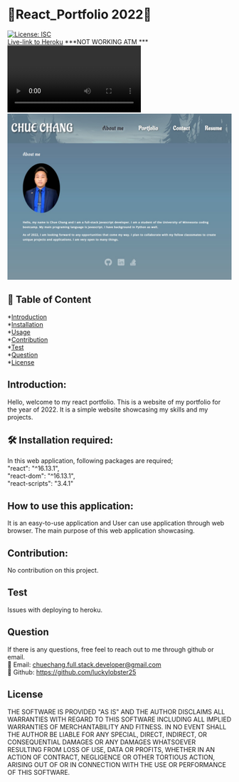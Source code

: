 # 💎React_Portfolio 2022💎
[![License: ISC](https://img.shields.io/badge/License-ISC-blue.svg)](https://opensource.org/licenses/ISC)   
[Live-link to Heroku](https://glacial-lowlands-57338.herokuapp.com/) ***NOT WORKING ATM ***  
![Link to video](src/assets/profile/REACT_portfolio.mp4)
![Screenshot of Web Application](src/assets/profile/overview.jpg)
## 📝 Table of Content
*[Introduction](#introduction)  
*[Installation](#installation)  
*[Usage](#usage)  
*[Contribution](#contribution)  
*[Test](#test)  
*[Question](#question)  
*[License](#license)  
## Introduction: 
Hello, welcome to my react portfolio. This is a website of my portfolio for the year of 2022. It is a simple website showcasing my skills and my projects.   
## 🛠️ Installation required:
In this web application, following packages are required;   
    "react": "^16.13.1",  
    "react-dom": "^16.13.1",  
    "react-scripts": "3.4.1"   
## How to use this application:
It is an easy-to-use application and User can use application through web browser. The main purpose of this web application showcasing. 
## Contribution:
No contribution on this project.  
## Test
Issues with deploying to heroku. 
## Question
If there is any questions, free feel to reach out to me through github or email.  
📧 Email: <chuechang.full.stack.developer@gmail.com>  
📂 Github: <https://github.com/luckylobster25>  
## License
THE SOFTWARE IS PROVIDED "AS IS" AND THE AUTHOR DISCLAIMS ALL WARRANTIES WITH REGARD TO THIS SOFTWARE INCLUDING ALL IMPLIED WARRANTIES OF MERCHANTABILITY AND FITNESS. IN NO EVENT SHALL THE AUTHOR BE LIABLE FOR ANY SPECIAL, DIRECT, INDIRECT, OR CONSEQUENTIAL DAMAGES OR ANY DAMAGES WHATSOEVER RESULTING FROM LOSS OF USE, DATA OR PROFITS, WHETHER IN AN ACTION OF CONTRACT, NEGLIGENCE OR OTHER TORTIOUS ACTION, ARISING OUT OF OR IN CONNECTION WITH THE USE OR PERFORMANCE OF THIS SOFTWARE.  
